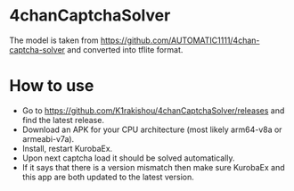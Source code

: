# 4chanCaptchaSolver

The model is taken from https://github.com/AUTOMATIC1111/4chan-captcha-solver and converted into tflite format.

# How to use
- Go to https://github.com/K1rakishou/4chanCaptchaSolver/releases and find the latest release.
- Download an APK for your CPU architecture (most likely arm64-v8a or armeabi-v7a).
- Install, restart KurobaEx.
- Upon next captcha load it should be solved automatically.
- If it says that there is a version mismatch then make sure KurobaEx and this app are both updated to the latest version.
